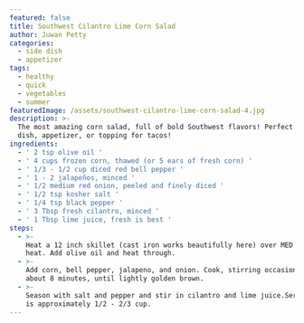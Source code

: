 ```yaml
---
featured: false
title: Southwest Cilantro Lime Corn Salad
author: Juwan Petty
categories:
  - side dish
  - appetizer
tags:
  - healthy
  - quick
  - vegetables
  - summer
featuredImage: /assets/southwest-cilantro-lime-corn-salad-4.jpg
description: >-
  The most amazing corn salad, full of bold Southwest flavors! Perfect as a side
  dish, appetizer, or topping for tacos!
ingredients:
  - ' 2 tsp olive oil '
  - ' 4 cups frozen corn, thawed (or 5 ears of fresh corn) '
  - ' 1/3 - 1/2 cup diced red bell pepper '
  - ' 1 - 2 jalapeños, minced '
  - ' 1/2 medium red onion, peeled and finely diced '
  - ' 1/2 tsp kosher salt '
  - ' 1/4 tsp black pepper '
  - ' 3 Tbsp fresh cilantro, minced '
  - ' 1 Tbsp lime juice, fresh is best '
steps:
  - >-
    Heat a 12 inch skillet (cast iron works beautifully here) over MED HIGH
    heat. Add olive oil and heat through.
  - >-
    Add corn, bell pepper, jalapeno, and onion. Cook, stirring occasionally,
    about 8 minutes, until lightly golden brown.  
  - >-
    Season with salt and pepper and stir in cilantro and lime juice.Serving size
    is approximately 1/2 - 2/3 cup.
---
```


